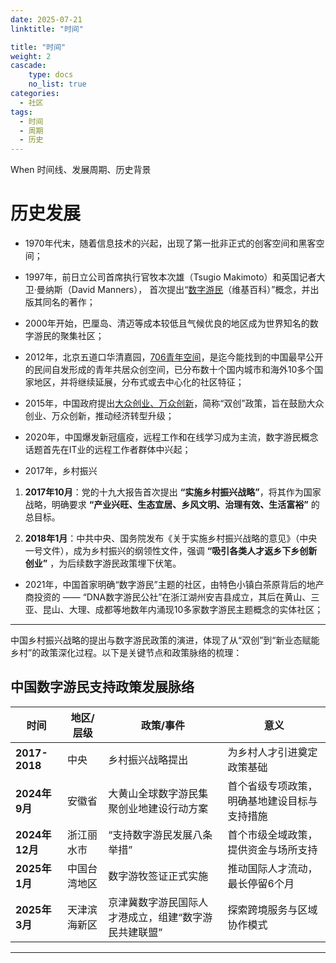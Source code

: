 ```yaml
---
date: 2025-07-21
linktitle: "时间"

title: "时间"
weight: 2
cascade:
    type: docs
    no_list: true
categories:
  - 社区
tags:
  - 时间
  - 周期
  - 历史
---
```



When 时间线、发展周期、历史背景  


# 历史发展

- 1970年代末，随着信息技术的兴起，出现了第一批非正式的创客空间和黑客空间；

- 1997年，前日立公司首席执行官牧本次雄（Tsugio Makimoto）和英国记者大卫·曼纳斯（David Manners），
首次提出“[数字游民](https://zh.wikipedia.org/wiki/数字游民)（维基百科）”概念，并出版其同名的著作；

- 2000年开始，巴厘岛、清迈等成本较低且气候优良的地区成为世界知名的数字游民的聚集社区；

- 2012年，北京五道口华清嘉园，[706青年空间](https://mp.weixin.qq.com/s/8mXlcWLqnZgFA3TOqvYl7A)，是迄今能找到的中国最早公开的民间自发形成的青年共居众创空间，已分布数十个国内城市和海外10多个国家地区，并将继续延展，分布式或去中心化的社区特征；

- 2015年，中国政府提出[大众创业、万众创新](https://zh.wikipedia.org/zh-hans/大众创业、万众创新)，简称“双创”政策，旨在鼓励大众创业、万众创新，推动经济转型升级；

- 2020年，中国爆发新冠瘟疫，远程工作和在线学习成为主流，数字游民概念话题首先在IT业的远程工作者群体中兴起；

- 2017年，乡村振兴
1. **2017年10月**：党的十九大报告首次提出 **“实施乡村振兴战略”**，将其作为国家战略，明确要求 **“产业兴旺、生态宜居、乡风文明、治理有效、生活富裕”** 的总目标。

2. **2018年1月**：中共中央、国务院发布《关于实施乡村振兴战略的意见》（中央一号文件），成为乡村振兴的纲领性文件，强调 **“吸引各类人才返乡下乡创新创业”** ，为后续数字游民政策埋下伏笔。

- 2021年，中国首家明确“数字游民”主题的社区，由特色小镇白茶原背后的地产商投资的 —— “DNA数字游民公社”在浙江湖州安吉县成立，其后在黄山、三亚、昆山、大理、成都等地数年内涌现10多家数字游民主题概念的实体社区；

---

中国乡村振兴战略的提出与数字游民政策的演进，体现了从“双创”到“新业态赋能乡村”的政策深化过程。以下是关键节点和政策脉络的梳理：

## 中国数字游民支持政策发展脉络
| **时间** | **地区/层级** | **政策/事件** | **意义** |
|---------|----------|------------|------------|
| **2017-2018**  | 中央  | 乡村振兴战略提出| 为乡村人才引进奠定政策基础 |
| **2024年9月**  | 安徽省 | 大黄山全球数字游民集聚创业地建设行动方案 | 首个省级专项政策，明确基地建设目标与支持措施 |
| **2024年12月** | 浙江丽水市  | “支持数字游民发展八条举措” | 首个市级全域政策，提供资金与场所支持 |
| **2025年1月**  | 中国台湾地区 | 数字游牧签证正式实施 | 推动国际人才流动，最长停留6个月 |
| **2025年3月**  | 天津滨海新区 | 京津冀数字游民国际人才港成立，组建“数字游民共建联盟” | 探索跨境服务与区域协作模式  |

---
